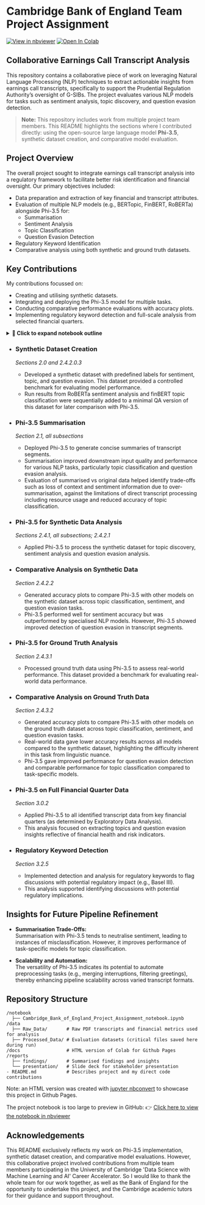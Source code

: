 # Cambridge Bank of England Team Project Assignment   
[![View in nbviewer](https://img.shields.io/badge/View%20Notebook%20in-nbviewer-orange)](https://nbviewer.org/github/sian-davies/cam_ds_bank_of_england/blob/main/notebook/Cambridge_Bank_of_England_Project_Assignment_notebook.ipynb)     [![Open In Colab](https://colab.research.google.com/assets/colab-badge.svg)](https://colab.research.google.com/github/sian-davies/cam_ds_bank_of_england/blob/main/notebook/Cambridge_Bank_of_England_Project_Assignment_notebook.ipynb)   

## Collaborative Earnings Call Transcript Analysis

This repository contains a collaborative piece of work on leveraging Natural Language Processing (NLP) techniques to extract actionable insights from earnings call transcripts, specifically to support the Prudential Regulation Authority’s oversight of G-SIBs. The project evaluates various NLP models for tasks such as sentiment analysis, topic discovery, and question evasion detection.

> **Note:** This repository includes work from multiple project team members. This README highlights the sections where I contributed directly: using the open-source large language model **Phi-3.5**, synthetic dataset creation, and comparative model evaluation.


## Project Overview

The overall project sought to integrate earnings call transcript analysis into a regulatory framework to facilitate better risk identification and financial oversight. Our primary objectives included:
- Data preparation and extraction of key financial and transcript attributes.
- Evaluation of multiple NLP models (e.g., BERTopic, FinBERT, RoBERTa) alongside Phi-3.5 for:
  - Summarisation
  - Sentiment Analysis
  - Topic Classification
  - Question Evasion Detection
- Regulatory Keyword Identification
- Comparative analysis using both synthetic and ground truth datasets.


## Key Contributions
My contributions focussed on:
- Creating and utilising synthetic datasets.
- Integrating and deploying the Phi-3.5 model for multiple tasks.
- Conducting comparative performance evaluations with accuracy plots.
- Implementing regulatory keyword detection and full-scale analysis from selected financial quarters.


<details>
<summary><strong>📘 Click to expand notebook outline</strong></summary>

## 📘 Notebook Outline

- Business Context and Project Scenario
- Setup: Libraries & Packages
- 0 Exploration of Financial Metrics Data
- 1 Data Collection and Pre-Processing of Transcripts
  - 1.1 Extract information from transcripts
    - 1.1.0 Helper functions
    - 1.1.1 Unzip files
    - 1.1.2 PDF-to-table converter
    - 1.1.3 Batch-process PDF files
    - 1.1.4 Convert PDFs to CSV
    - 1.1.5 Output
    - 1.1.6 Checking the data
  - 1.2 Data Cleaning
    - 1.2.0 Load data
    - 1.2.1 Dealing with interruptions
    - 1.2.2 Short texts
    - 1.2.3 Hanging Q or A
    - 1.2.4 Update uids
    - 1.2.5 Clean and save data
    - 1.2.6 Test on subset
  - 1.3 Initial Exploratory Data Analysis
    - 1.3.1 Transcripts overview
    - 1.3.2 1Q22 and 2Q24
    - 1.3.3 Emerging risks
- 2 Selecting Models and Scalability Assessment
  - 🟠 **2.0 Evaluation dataset**
    - 2.0.1 Selecting ground truth
  - 🟠 **2.1 Phi 3.5 for summarisation**
    - 🟠 **2.1.0 Initialise Phi-3.5**
    - 🟠 **2.1.1 Summarisation function**
    - 🟠 **2.1.2 Generate summaries**
  - 2.2 Sentiment Analysis
    - 2.2.0 Load dataset
    - 2.2.1 Classification model
    - 2.2.2 Model comparison
    - 2.2.3 Run full dataset
  - 2.3 Topic Modelling
    - 2.3.1 FinBERT
      - 2.3.1.0 Model setup
      - 2.3.1.1 Helper functions
      - 2.3.1.2 Chunking options
      - 2.3.1.3 Using summaries
      - 2.3.1.4 Comparison
    - 2.3.2 BERTopic
      - Preprocessing
      - Run on summaries
  - 2.4 QA Evasion & Generalisability
    - 🟠 **2.4.1 Phi-3.5 Pipeline Initialization**
      - 🟠 **2.4.1.0 Preparing datasets for Phi 3.5**
      - 🟠 **2.4.1.1 Prompts**
      - 🟠 **2.4.1.2 Function to run analyses with Phi-3.5**
    - 2.4.2 Synthetic dataset
      - 🟠 **2.4.2.0.3 Create synthetic data table**
      - Run RoBERTa
      - Run FinBERT
      - Create synthetic table
    - 🟠 **2.4.2.1 Run Phi-3.5 on synthetic dataset**
    - 🟠 **2.4.2.2 Compare results with other models**
    - 2.4.3 Ground Truth dataset
      - 🟠 **2.4.3.1 Prepare tables**
      - 🟠 **2.4.3.2 Run Phi-3.5 on ground truth**
- 3 Analysis
  - 3.0 Full dataset analysis
    - 3.0.1 RoBERTa
    - 🟠 **3.0.2 Phi-3.5 by quarter**
  - 3.1 22Q1
    - 3.1.1 Sentiment
    - 3.1.2 Topic modelling (neg)
      - BERTopic
      - FinBERT
        - Functions
        - Plot distributions
    - 3.1.3 Evasion
      - Evasive topic modelling
        - BERTopic
    - 3.1.4 Evasion + Negativity
  - 3.2 Recent Two Quarters
    - 3.2.0 Explore data
    - 3.2.1 Sentiment
    - 3.2.2 Topic modelling (neg)
      - BERTopic
      - FinBERT
    - 3.2.3 Evasion
      - Evasive topic modelling
        - BERTopic
    - 3.2.4 Evasion + Negativity
    - 🟠 **3.2.5 Regulatory keywords**
- 4 Conclusions

</details>


- ### Synthetic Dataset Creation 
  *Sections 2.0 and 2.4.2.0.3*
  - Developed a synthetic dataset with predefined labels for sentiment, topic, and question evasion. This dataset provided a controlled benchmark for evaluating model performance. 
  - Run results from RoBERTa sentiment analysis and finBERT topic classification were sequentially added to a minimal QA version of this dataset for later comparison with Phi-3.5.

- ### Phi-3.5 Summarisation
  *Section 2.1, all subsections*
  - Deployed Phi-3.5 to generate concise summaries of transcript segments. 
  - Summarisation improved downstream input quality and performance for various NLP tasks, particularly topic classification and question evasion analysis.
  - Evaluation of summarised vs original data helped identify trade-offs such as loss of context and sentiment information due to over-summarisation, against the limitations of direct transcript processing including resource usage and reduced accuracy of topic classification.

- ### Phi-3.5 for Synthetic Data Analysis
  *Sections 2.4.1, all subsections; 2.4.2.1*
  - Applied Phi-3.5 to process the synthetic dataset for topic discovery, sentiment analysis and question evasion analysis.

- ### Comparative Analysis on Synthetic Data
  *Section 2.4.2.2*
  - Generated accuracy plots to compare Phi-3.5 with other models on the synthetic dataset across topic classification, sentiment, and question evasion tasks. 
  - Phi-3.5 performed well for sentiment accuracy but was outperformed by specialised NLP models. However, Phi-3.5 showed improved detection of question evasion in transcript segments.

- ### Phi-3.5 for Ground Truth Analysis
  *Section 2.4.3.1*
  - Processed ground truth data using Phi-3.5 to assess real-world performance. This dataset provided a benchmark for evaluating real-world data performance.

- ### Comparative Analysis on Ground Truth Data
  *Section 2.4.3.2*
  - Generated accuracy plots to compare Phi-3.5 with other models on the ground truth dataset across topic classification, sentiment, and question evasion tasks.
  - Real-world data gave lower accuracy results across all models compared to the synthetic dataset, highlighting the difficulty inherent in this task from linguistic nuance.
  - Phi-3.5 gave improved performance for question evasion detection and comparable performance for topic classification compared to task-specific models.

- ### Phi-3.5 on Full Financial Quarter Data
  *Section 3.0.2*
  - Applied Phi-3.5 to all identified transcript data from key financial quarters (as determined by Exploratory Data Analysis).
  - This analysis focused on extracting topics and question evasion insights reflective of financial health and risk indicators.

- ### Regulatory Keyword Detection
  *Section 3.2.5*
  - Implemented detection and analysis for regulatory keywords to flag discussions with potential regulatory impact (e.g., Basel III).
  - This analysis supported identifying discussions with potential regulatory implications.



## Insights for Future Pipeline Refinement
- **Summarisation Trade-Offs:**  
    Summarisation with Phi-3.5 tends to neutralise sentiment, leading to instances of misclassification. However, it improves performance of task-specific models for topic classification.
  
- **Scalability and Automation:**  
  The versatility of Phi-3.5 indicates its potential to automate preprocessing tasks (e.g., merging interruptions, filtering greetings), thereby enhancing pipeline scalability across varied transcript formats.


## Repository Structure

```
/notebook
  ├── Cambridge_Bank_of_England_Project_Assignment_notebook.ipynb
/data
  ├── Raw_Data/       # Raw PDF transcripts and financial metrics used for analysis
  ├── Processed_Data/ # Evaluation datasets (critical files saved here during run)
/docs                 # HTML version of Colab for Github Pages
/reports
  ├── findings/       # Summarised findings and insights
  └── presentation/   # Slide deck for stakeholder presentation
- README.md           # Describes project and my direct code contributions
```

Note: an HTML version was created with [jupyter nbconvert](https://github.com/jupyter/nbconvert) to showcase this project in Github Pages.

The project notebook is too large to preview in GitHub:
  👉 [Click here to view the notebook in nbviewer](https://nbviewer.org/github/sian-davies/cam_ds_bank_of_england/blob/main/notebook/Cambridge_Bank_of_England_Project_Assignment_notebook.ipynb)


## Acknowledgements

This README exclusively reflects my work on Phi-3.5 implementation, synthetic dataset creation, and comparative model evaluations. However, this collaborative project involved contributions from multiple team members participating in the University of Cambridge 'Data Science with Machine Learning and AI' Career Accelerator. So I would like to thank the whole team for our work together, as well as the Bank of England for the opportunity to undertake this project, and the Cambridge academic tutors for their guidance and support throughout.
